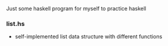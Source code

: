 Just some haskell program for myself to practice haskell

### list.hs
- self-implemented list data structure with different functions 
